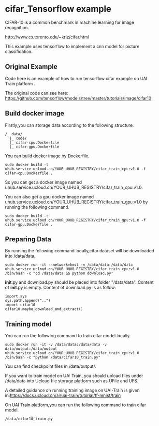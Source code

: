 # cifar_Tensorflow example 
CIFAR-10 is a common benchmark in machine learning for image recognition.                                                                                      
                                                                                                                                                               
http://www.cs.toronto.edu/~kriz/cifar.html                                                                                                                     

This example uses tensorflow to implement a cnn model for picture classification. 

## Original Example
Code here is an example of how to run tensorflow cifar example on UAI Train platform .                                                                    

The original code can see here: https://github.com/tensorflow/models/tree/master/tutorials/image/cifar10                                           

## Build docker image 

Firstly,you can storage data according to the following structure. 
```
/_ data/
  |_ code/
  |_ cifar-cpu.Dockerfile
  |_ cifar-gpu.Dockerfile
```
You can build docker image by Dockerfile.

```
sudo docker build -t uhub.service.ucloud.cn/YOUR_UHUB_REGISTRY/cifar_train_cpu:v1.0 -f cifar-cpu.Dockerfile .
```
So you can get a docker image named uhub.service.ucloud.cn/YOUR_UHUB_REGISTRY/cifar_train_cpu:v1.0.

You can also get a gpu docker image named uhub.service.ucloud.cn/YOUR_UHUB_REGISTRY/cifar_train_gpu:v1.0 by running the following command.

```
sudo docker build -t uhub.service.ucloud.cn/YOUR_UHUB_REGISTRY/cifar_train_gpu:v1.0 -f cifar-gpu.Dockerfile .
```

## Preparing  Data 

By running the following command locally,cifar dataset will be downloaded into /data/data.

```
sudo docker run -it --network=host -v /data/data:/data/data  uhub.service.ucloud.cn/YOUR_UHUB_REGISTRY/cifar_train_cpu:v1.0 /bin/bash -c "cd /data/data && python download.py"
```
__init__.py and download.py should be placed into folder "/data/data". Content of __init__.py is empty. Content of download.py is as follow:
```
import sys
sys.path.append("..")
import cifar10
cifar10.maybe_download_and_extract()
```


## Training model 

You can run the following command to train cifar model locally.<br>
```
sudo docker run -it -v /data/data:/data/data -v data/output:/data/output uhub.service.ucloud.cn/YOUR_UHUB_REGISTRY/cifar_train_cpu:v1.0 /bin/bash -c "python /data/cifar10_train.py"
```
You can find checkpoint files in /data/output/.

If you want to train model on UAI Train,
you should upload files under /data/data into Ucloud file storage platform such as UFile and UFS.

A detailed guidance on running training image on UAI-Train is given in:https://docs.ucloud.cn/ai/uai-train/tutorial/tf-mnist/train <br>

On UAI Train platform,you can run the following command to train cifar model.<br>
```
/data/cifar10_train.py
```



